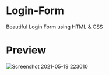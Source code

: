 # Login-Form
Beautiful Login Form using HTML &amp; CSS

# Preview
![Screenshot 2021-05-19 223010](https://user-images.githubusercontent.com/65169803/118957277-02449900-b97e-11eb-9059-cd3546b858c3.png)
